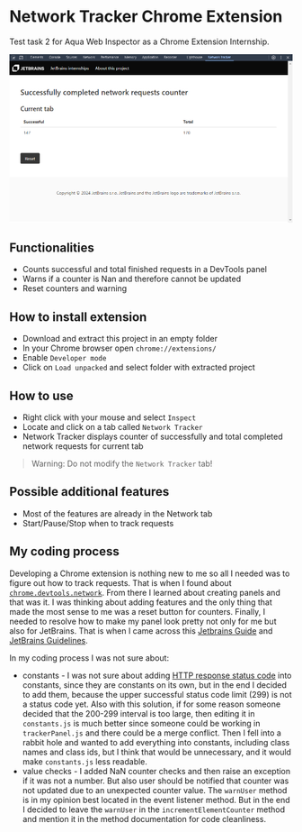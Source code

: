 # Network Tracker Chrome Extension

Test task 2 for Aqua Web Inspector as a Chrome Extension Internship.

![Logo](./img/app.png "Network Tracker Chrome Extension")

## Functionalities

- Counts successful and total finished requests in a DevTools panel
- Warns if a counter is Nan and therefore cannot be updated
- Reset counters and warning

## How to install extension

- Download and extract this project in an empty folder
- In your Chrome browser open `chrome://extensions/`
- Enable `Developer mode`
- Click on `Load unpacked` and select folder with extracted project

## How to use

- Right click with your mouse and select `Inspect`
- Locate and click on a tab called `Network Tracker`
- Network Tracker displays counter of successfully and total completed network requests for current tab

> Warning: Do not modify the `Network Tracker` tab!

## Possible additional features

- Most of the features are already in the Network tab
- Start/Pause/Stop when to track requests

## My coding process

Developing a Chrome extension is nothing new to me so all I needed was to figure out how to track requests. That is when
I found
about [`chrome.devtools.network`](https://developer.chrome.com/docs/extensions/reference/api/devtools/network?hl=en).
From there I learned about creating panels and that was it. I was thinking about adding features and the only thing that
made the most sense to me was a reset button for counters. Finally, I needed to resolve how to make my panel look pretty
not only for me but also for JetBrains. That is when I came across
this [Jetbrains Guide](https://www.jetbrains.com/guide/python/tutorials/sphinx_sites/design/)
and [JetBrains Guidelines](https://www.jetbrains.com/company/brand/#logos-and-icons).

In my coding process I was not sure about:

- constants - I was not sure about
  adding [HTTP response status code](https://developer.mozilla.org/en-US/docs/Web/HTTP/Status) into constants, since
  they are constants on its own, but in the end I decided to add them, because the upper successful status code limit
  (299) is not a status code yet. Also with this solution, if for some reason someone decided that the 200-299 interval
  is too large, then editing it in `constants.js` is much better since someone could be working in `trackerPanel.js` and
  there could be a merge conflict. Then I fell into a rabbit hole and wanted to add everything into constants, including
  class
  names and class ids, but I think that would be unnecessary, and it would make `constants.js` less readable.
- value checks - I added NaN counter checks and then raise an exception if it was not a number. But also user should be
  notified that counter was not updated due to an unexpected counter value. The `warnUser` method is in my opinion best
  located in the event listener method. But in the end I decided to leave the `warnUser` in
  the `incrementElementCounter` method and mention it in the method documentation for code cleanliness.